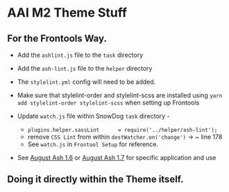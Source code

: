 # AAI M2 Theme Stuff

## For the Frontools Way.
- Add the `ashlint.js` file to the `task` directory
- Add the `ash-lint.js` file to the `helper` directory
- The `stylelint.yml` config will need to be added.
- Make sure that stylelint-order and stylelint-scss are installed using `yarn add stylelint-order stylelint-scss` when setting up Frontools
- Update `watch.js` file within SnowDog `task` directory -
  - `plugins.helper.sassLint      = require('../helper/ash-lint');`
  - remove `CSS Lint` from within `destWatcher.on('change')` -> ~ line 178
  - See `watch.js` in `Frontool Setup` for reference.

- See [August Ash 1.6](https://github.com/augustash/magento2-frontools-1.6) or [August Ash 1.7](https://github.com/augustash/magento2-frontools-1.7) for specific application and use

## Doing it directly within the Theme itself.